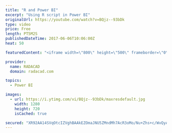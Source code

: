 ```yaml
---
title: "R and Power BI"
excerpt: "Using R script in Power BI"
originalUrl: https://youtube.com/watch?v=BQjz--93bDk
type: video
price: Free
length: PT5M2S
publishedDateTime: 2017-06-06T10:06:00Z
heat: 50

featuredContent: "<iframe width=\"800\" height=\"500\" frameborder=\"0\" src=\"https://www.youtube.com/embed/BQjz--93bDk\" allow=\"accelerometer; autoplay; encrypted-media; gyroscope; picture-in-picture\" allowfullscreen></iframe>"

provider:
  name: RADACAD
  domain: radacad.com

topics:
  - Power BI

images:
  - url: https://i.ytimg.com/vi/BQjz--93bDk/maxresdefault.jpg
    width: 1280
    height: 720
    isCached: true

secured: "XR92AA14SVqOtcIZVghBAAkEZOmaJNU5ZMndMh7AcR3oMo/Nu+Zhs+c/WvQyA8nPX9qwJM5ulRE9buZK0RbCubYylPoATUliK1KFSamayZxRgPHpgIyGJiiw17Y4uWZNSeFzbjYOIaEKZmC8lrGvtFm0z4Cq58uhXZ4qZsw8Ok1l0uRFng/99WUSUym1DVzttaWFC1d/mq9nMwzo2TkYq9I2EK7tXU/Wrc8ZYlIQ4tHtPE4FuVZcIRyJw3fA2M2fSlF4NkOUXr6NcqNdFpk8onRPZ265Y+wuKb5ginqmJbCKRVnIc64CrptSy0P4DqBH0Whsrkd7foAw1EXcxTjrJ8dVujC2YxI9oSY+62JStdD0Pfo/oj9sewevF1L7/d0Vi2XV9h/wqD/G6AaaGfq+O4qZU7yHz/IyMirK2ndHY+k=;t7tk//OZ1SD7GvvV/1hHew=="
---
```


